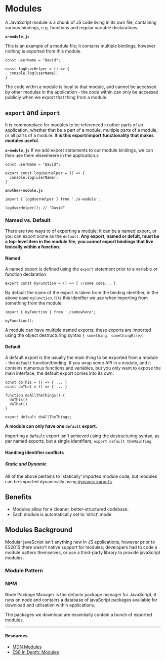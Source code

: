 # Modules

A JavaScript module is a chunk of JS code living in its own file, containing various bindings, e.g. functions and regular variable declarations.

**`a-module,js`**

This is an example of a module file; it contains multiple bindings, however nothing is exported from this module.

```
const userName = "David";

const logUserHelper = () => {
  console.log(userName);
}
```

The code within a module is local to that module, and cannot be accessed by other modules in the application - the code within can only be accessed publicly when we export that thing from a module.

## `export` and `import`

It is commonplace for modules to be referenced in other parts of an application, whether that be a part of a module, multiple parts of a module, or all parts of a module. **It is this export/import functionality that makes modules useful.**

**`a-module,js`**
If we add export statements to our module bindings, we can then use them elsewheere in the application.s

```
const userName = "David";

export const logUserHelper = () => {
  console.log(userName);
}
```

**`another-module.js`**

```
import { logUserHelper } from './a-module';

logUserHelper(); // "David"
```

### Named vs. Default

There are two ways to of exporting a module; it can be a named export, or you can export some as the `default`. **Any export, named or defult, must be a top-level item in the module file; you cannot export bindings that live lexically within a function.**

#### Named

A named export is defined using the `export` statement prior to a variable or function declaration

```
export const myFunction = () => { //some code... }
```

By default the name of the export is taken from the binding identifier, in the above case `myFunction`. It is this identfier we use when importing from something from the module;

```
import { myFunction } from './somewhere';

myFunction();
```

A module can have multiple named exports; these exports are imported using the object destructuring syntax `{ something, somethingElse}`.

#### Default

A default export is the usually the main thing to be exported from a module - the `default` function/binding. If you wrap some API in a module, and it contains numerous functions and variables, but you only want to expose the main interface, the default export comes into its own.

```
const doThis = () => { ... }
const doThat = () => { ... }

function doAllTheThings() {
  doThis()
  doThat()
}

export default doAllTheThings;

```

**A module can only have one `default` export.**

Importing a `default` export isn't achieved using the destructuring syntax, as per named exports, but a single identifiers; `export default theMainTing`.

#### Handling identifier conflicts

##### Static and Dynamic

All of the above pertains to 'statically' imported module code, but modules can be imported dynamically using [dynamic imports](dynamic-module-loading).

## **Benefits**

- Modules allow for a cleaner, better-structured codebase.
- Each module is automatically set to 'strict' mode.

## **Modules Background**

Modular javaScript isn't anything new in JS applications, however prior to ES2015 there wasn't native support for modules; developers had to code a module pattern themselves, or use a third-party library to provide javaScript modules.

### Module Pattern

### NPM

Node Package Manager is the defacto package manager for JavaScript; it runs on node and contains a database of javaScript packages available for download and utilisation within applications.

The packages we download are essentially contain a bunch of exported modules.

---

#### Resources

- [MDN Modules](https://developer.mozilla.org/en-US/docs/Web/JavaScript/Guide/Modules)
- [ES6 In Depth: Modules](https://hacks.mozilla.org/2015/08/es6-in-depth-modules/)
